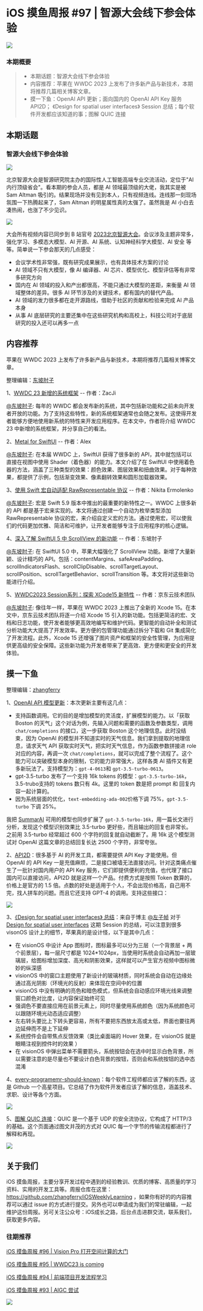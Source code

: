 # iOS 摸鱼周报 #97 | 智源大会线下参会体验

![](https://cdn.zhangferry.com/Images/moyu_weekly_cover.jpeg)

### 本期概要

> * 本期话题：智源大会线下参会体验
> * 内容推荐：苹果在 WWDC 2023 上发布了许多新产品与新技术，本期将推荐几篇相关博客文章。
> * 摸一下鱼：OpenAI API 更新；面向国内的 OpenAI API Key 服务 API2D； 《Design for spatial user interfaces》 Session 总结；每个软件开发都应该知道的事；图解 QUIC 连接

## 本期话题

### 智源大会线下参会体验

![](https://cdn.zhangferry.com/Images/202306160815108.png)

北京智源大会是智源研究院主办的国际性人工智能高端专业交流活动，定位于"AI内行顶级省会"。看本期的参会人员，都是 AI 领域最顶级的大佬，我其实是被 Sam Altman 吸引的。结果现场并没有见到本人，只有视频连线。连线那一刻现场氛围一下热腾起来了，Sam Altman 的明星属性真的太强了。虽然我是 AI 小白去凑热闹，也涨了不少见识。

![](https://cdn.zhangferry.com/Images/202306160810986.png)

大会所有视频内容已同步到 B 站官号 [2023北京智源大会](https://www.bilibili.com/video/BV1PN411C7JX "2023北京智源大会")。会议涉及主题非常多，强化学习、多模态大模型、AI 开源、AI 系统、认知神经科学大模型、AI 安全 等等。简单说一下参会那天的几点感受：

* 会议学术性非常强，既有研究成果展示，也有具体技术方案的讨论
* AI 领域不只有大模型，像 AI 编译器、AI 芯片、模型优化、模型评估等有非常多研究方向
* 国内在 AI 领域的投入和产出都很高，不能只通过大模型的差距，来衡量 AI 领域整体的差异。很多 AI 环节涉及的关键技术，都有国内的替代产品。
* AI 领域的发力很多都在走开源路线，借助于社区的贡献和检验来完成 AI 产品本身
* 从事 AI 底层研究的主要还集中在这些研究机构和高校上，科技公司对于底层研究的投入还可以再多一点

## 内容推荐

苹果在 WWDC 2023 上发布了许多新产品与新技术，本期将推荐几篇相关博客文章。

整理编辑：[东坡肘子](https://www.fatbobman.com/)

1、[WWDC 23 新增的系统框架](https://juejin.cn/post/7243352406132981797 "WWDC 23 新增的系统框架") -- 作者：ZacJi

[@东坡肘子](https://www.fatbobman.com/): 每年的 WWDC 都会发布新的系统，其中包括新功能和之前未向开发者开放的功能。为了支持这些特性，新的系统框架通常也会随之发布。这使得开发者能够方便地使用新系统的特性来开发应用程序。在本文中，作者将介绍 WWDC 23 中新增的系统框架，并分享自己的看法。

2、[Metal for SwiftUI](https://alexanderlogan.co.uk/blog/wwdc23/09-metal "Metal for SwiftUI") -- 作者：Alex

[@东坡肘子](https://www.fatbobman.com/): 在本届 WWDC 上，SwiftUI 获得了很多新的 API，其中就包括可以直接在视图中使用 Shader（着色器）的能力。本文介绍了在 SwiftUI 中使用着色器的方法，涵盖了三种类型的效果：颜色效果、图层效果和扭曲效果。对于每种效果，都提供了示例，包括渐变效果、像素翻转效果和圆形加载器效果。

3、[使用 Swift 宏自动适配 RawRepresentable 协议](https://otbivnoe.ru/2023/06/13/Automating-RawRepresentable-Conformance-with-Swift-Macros.html "使用 Swift 宏自动适配 RawRepresentable 协议") -- 作者：Nikita Ermolenko

[@东坡肘子](https://www.fatbobman.com/): 宏是 Swift 5.9 版本中推出的最重要的新特性之一。WWDC 上很多新的 API 都是基于宏来实现的。本文将通过创建一个自动为枚举类型添加 RawRepresentable 协议的宏，来介绍自定义宏的方法。通过使用宏，可以使我们的代码更加优雅、简洁和可维护，让开发者能够专注于应用程序的核心逻辑。

4、[深入了解 SwiftUI 5 中 ScrollView 的新功能](https://www.fatbobman.com/posts/new-features-of-ScrollView-in-SwiftUI5/ "深入了解 SwiftUI 5 中 ScrollView 的新功能") -- 作者：东坡肘子

[@东坡肘子](https://www.fatbobman.com/): 在 SwiftUI 5.0 中，苹果大幅强化了 ScrollView 功能。新增了大量新颖、设计精巧的 API。包括：contentMargins、safeAreaPadding、scrollIndicatorsFlash、scrollClipDisable、scrollTargetLayout、scrollPosition、scrollTargetBehavior、scrollTransition 等。本文将对这些新功能进行介绍。

5、[WWDC2023 Session系列：探索 XCode15 新特性](https://juejin.cn/post/7244561312709558330 "WWDC2023 Session系列：探索 XCode15 新特性") -- 作者：京东云技术团队

[@东坡肘子](https://www.fatbobman.com/): 像往年一样，苹果在 WWDC 2023 上推出了全新的 Xcode 15。在本文中，京东云技术团队将逐一介绍 Xcode 15 引入的新功能。包括更简洁的宏、文档和日志功能，使开发者能够更高效地编写和维护代码。更智能的自动补全和测试分析功能大大提高了开发效率。更方便的包管理功能通过拆分下载和 Git 集成简化了开发流程。此外，Xcode 15 还增强了图片资产和框架的安全性管理，为应用提供更高级的安全保障。这些新功能为开发者带来了更高效、更方便和更安全的开发体验。

## 摸一下鱼

整理编辑：[zhangferry](https://zhangferry.com)

1、[OpenAI API 模型更新](https://openai.com/blog/function-calling-and-other-api-updates)：本次更新主要有这几点：

* 支持函数调用。它的目的是增加模型的灵活度，扩展模型的能力。以「获取 Boston 的天气」这个对话为例，先输入问题和需要的函数及参数类型，调用 `chat/completions` 的接口，这一步获取 Boston 这个地理信息。此时没结束，因为 OpenAI 的模型并不知道实时的天气信息。我们拿到提取的地理信息，请求天气 API 获取实时天气，把实时天气信息，作为函数参数拼接进 role 对应的内容，再调一次 `chat/completions`，就可以完成了整个流程了。这个能力可以突破模型本身的限制，它的能力非常强大，这样各类 AI 插件又有更多新玩法了。支持模型为：`gpt-4-0613`和 `gpt-3.5-turbo-0613`。
* gpt-3.5-turbo 发布了一个支持 16k tokens 的模型：`gpt-3.5-turbo-16k`，3.5-trubo支持的 tokens 数只有 4k。这里的 token 数是把 prompt 和 回复内容一起计算的。
* 因为系统层面的优化，`text-embedding-ada-002`价格下调 75%，`gpt-3.5-turbo` 下调 25%。

我把 [SummarAI](https://github.com/zhangferry/SummarAI "SummarAI") 可用的模型也同步扩展了 `gpt-3.5-turbo-16k`，用一篇长文进行分析，发现这个模型识别效果比 3.5-turbo 更好些，而且输出的回复也非常长。之前用 3.5-turbo 经常超过 600 个字符的回复就自动截断了。用 16k 这个模型测试对 OpenAI 这篇文章的总结回复长达 2500 个字符，非常夸张。

2、[API2D](https://api2d.com/r/187046 "API2D")：很多基于 AI 的开发工具，都需要提供 API Key 才能使用。但 OpenAI 的 API Key 一是充值麻烦，二是接口被墙无法直接访问。针对这类痛点催生了一批针对国内用户的 API Key 服务，它们即提供便利的充值，也代理了接口国内可以直接访问，API2D 就是这样一个产品。付费方式是按照 Token 数算的，价格上是官方的 1.5 倍。点数的好处是适用于个人，不会出现价格高，自己用不完，找人拼车的问题。而且它还支持 GPT-4 的调用。支持这些接口：

![](https://cdn.zhangferry.com/Images/202306160021450.png)

3、[《Design for spatial user interfaces》 总结](https://twitter.com/zuozizhen/status/1669313088674496514 "《Design for spatial user interfaces》 总结")：来自于博主 [@左子帧](https://twitter.com/zuozizhen) 对于 [Design for spatial user interfaces](https://developer.apple.com/videos/play/wwdc2023/10076/ "Design for spatial user interfaces") 这期 Session 的总结，可以注意到很多 visonOS 设计上的细节，苹果真的是设计怪，以下是其中几点：

* 在 visionOS 中设计 App 图标时，图标最多可以分为三层（一个背景层 + 两个前景层），每一层尺寸都是 1024*1024px，当使用时系统会自动再加一层玻璃层，给图标增加深度、高光和阴影效果，这样就可以产生官方视频中图标微妙的纵深感
* visionOS 中的窗口主题使用了新设计的玻璃材质，同时系统会自动在边缘处通过高光阴影（环境光的反射）来体现在空间中的位置
* visionOS 中没有明确的亮色和暗色模式，但系统会自动感应环境光线来调整窗口颜色对比度，让内容保证始终可见
* 强调色不要直接应用在前景元素上，同时尽量使用系统颜色（因为系统颜色可以跟随环境光动态适应调整）
* 左右转头要比上下转头更容易，所有不要把东西放太高或太低，界面也要往两边延伸而不是上下延伸
* 系统控件会自带焦点反馈效果（类比桌面端的 Hover 效果，在 visionOS 就是眼睛注视到控件时的效果 ）
* 在 visionOS 中弹出菜单不需要箭头，系统按钮会在选中时显示白色背景，所以需要注意的是尽量也不要设计白色背景的按钮，否则会和系统按钮的选中态混淆

4、[every-programemr-should-known](https://github.com/mtdvio/every-programmer-should-know "https://github.com/mtdvio/every-programmer-should-know")：每个软件工程师都应该了解的东西，这是 Github 一个高星项目。它总结了作为软件开发者应该了解的信息，涵盖技术、求职、设计等各个方面。

![](https://cdn.zhangferry.com/Images/202306160931680.png)

5、[图解 QUIC 连接](https://cangsdarm.github.io/illustrate/quic "图解 QUIC 连接")：QUIC 是一个基于 UDP 的安全流协议，它构成了 HTTP/3 的基础。这个页面通过图文并茂的方式对 QUIC 每一个字节的传输流程都进行了解释和再现。

![](https://cdn.zhangferry.com/Images/202306160935911.png)

## 关于我们

iOS 摸鱼周报，主要分享开发过程中遇到的经验教训、优质的博客、高质量的学习资料、实用的开发工具等。周报仓库在这里：https://github.com/zhangferry/iOSWeeklyLearning ，如果你有好的的内容推荐可以通过 issue 的方式进行提交。另外也可以申请成为我们的常驻编辑，一起维护这份周报。另可关注公众号：iOS成长之路，后台点击进群交流，联系我们，获取更多内容。

### 往期推荐

[iOS 摸鱼周报 #96 | Vision Pro 打开空间计算的大门](https://mp.weixin.qq.com/s/BM3SucfO9yhQChIPbnuwrA)

[iOS 摸鱼周报 #95 | WWDC23 is coming](https://mp.weixin.qq.com/s/hi8Dy2H_iBFWeO0V_tQ5xw)

[iOS 摸鱼周报 #94 | 前端项目开发流程学习](https://mp.weixin.qq.com/s/f2Z1VRpk4Ehh3KxuY_NrvA)

[iOS 摸鱼周报 #93 | AIGC 尝试](https://mp.weixin.qq.com/s/ios0QYKmnYtJ8URvZLJ1TA)

![](https://cdn.zhangferry.com/Images/WechatIMG384.jpeg)
